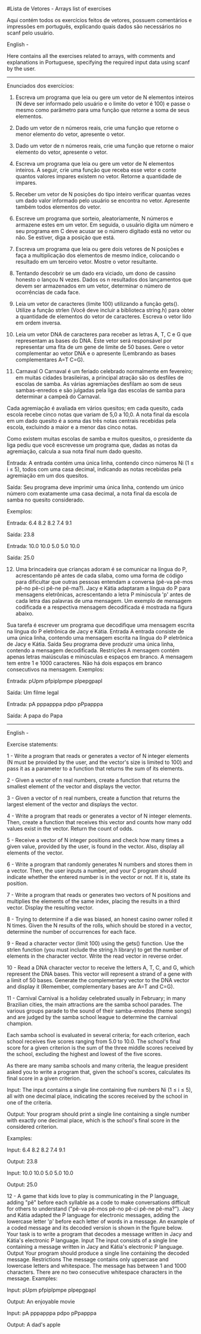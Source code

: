 #Lista de Vetores - Arrays list of exercises

Aqui contém todos os exercícios feitos de vetores, possuem comentários e impressões em português, explicando quais dados são necessários no scanf pelo usuário.

English - 

Here contains all the exercises related to arrays, with comments and explanations in Portuguese, specifying the required input data using scanf by the user.

-----------------------------------------------------------------------------------------------------------------------------------------------------------------------------------

Enunciados dos exercícios:

1. Escreva um programa que leia ou gere um vetor de N elementos inteiros (N deve ser informado pelo usuário
e o limite do vetor é 100) e passe o mesmo como parâmetro para uma função que retorne a soma de seus
elementos.

2. Dado um vetor de n números reais, crie uma função que retorne o menor elemento do vetor, apresente o
vetor.

3. Dado um vetor de n números reais, crie uma função que retorne o maior elemento do vetor, apresente o
vetor.

4. Escreva um programa que leia ou gere um vetor de N elementos inteiros. A seguir, crie uma função que receba
esse vetor e conte quantos valores impares existem no vetor. Retorne a quantidade de impares.

5. Receber um vetor de N posições do tipo inteiro verificar quantas vezes um dado valor informado pelo usuário
se encontra no vetor. Apresente também todos elementos do vetor.

6. Escreve um programa que sorteio, aleatoriamente, N números e armazene estes em um vetor. Em seguida, o
usuário digita um número e seu programa em C deve acusar se o número digitado está no vetor ou não. Se
estiver, diga a posição que está.

7. Escreva um programa que leia ou gere dois vetores de N posições e faça a multiplicação dos elementos de
mesmo índice, colocando o resultado em um terceiro vetor. Mostre o vetor resultante.

8. Tentando descobrir se um dado era viciado, um dono de cassino honesto o lançou N vezes. Dados os n
resultados dos lançamentos que devem ser armazenados em um vetor, determinar o número de ocorrências
de cada face.

9. Leia um vetor de caracteres (limite 100) utilizando a função gets(). Utilize a função strlen (Você deve incluir a
biblioteca string.h) para obter a quantidade de elementos do vetor de caracteres. Escreva o vetor lido em
ordem inversa.

10. Leia um vetor DNA de caracteres para receber as letras A, T, C e G que representam as bases do DNA. Este
vetor será responsável por representar uma fita de um gene de limite de 50 bases. Gere o vetor complementar
ao vetor DNA e o apresente (Lembrando as bases complementares A=T C=G).

11. Carnaval
O Carnaval é um feriado celebrado normalmente em fevereiro; em muitas cidades brasileiras, a principal atração são
os desfiles de escolas de samba. As várias agremiações desfilam ao som de seus sambas-enredos e são julgadas
pela liga das escolas de samba para determinar a campeã do Carnaval.

Cada agremiação é avaliada em vários quesitos; em cada quesito, cada escola recebe cinco notas que variam de 5,0
a 10,0. A nota final da escola em um dado quesito é a soma das três notas centrais recebidas pela escola, excluindo a
maior e a menor das cinco notas.

Como existem muitas escolas de samba e muitos quesitos, o presidente da liga pediu que você escrevesse um
programa que, dadas as notas da agremiação, calcula a sua nota final num dado quesito.

Entrada:
A entrada contém uma única linha, contendo cinco números Ni (1 ≤ i ≤ 5), todos com uma casa decimal, indicando as
notas recebidas pela agremiação em um dos quesitos.

Saída:
Seu programa deve imprimir uma única linha, contendo um único número com exatamente uma casa decimal, a nota
final da escola de samba no quesito considerado.

Exemplos:

Entrada:
6.4 8.2 8.2 7.4 9.1

Saída:
23.8

Entrada:
10.0 10.0 5.0 5.0 10.0

Saída:
25.0

12. Uma brincadeira que crianças adoram é se comunicar na língua do P, acrescentando pê antes de
cada sílaba, como uma forma de código para dificultar que outras pessoas entendam a conversa
(pê-va pê-mos pê-no pê-ci pê-ne pê-ma?). Jacy e Kátia adaptaram a língua do P para mensagens
eletrônicas, acrescentando a letra P minúscula 'p' antes de cada letra das palavras de uma
mensagem. Um exemplo de mensagem codificada e a respectiva mensagem decodificada é
mostrada na figura abaixo.

Sua tarefa é escrever um programa que decodifique uma mensagem escrita na língua do P eletrônica de
Jacy e Kátia.
Entrada A entrada consiste de uma única linha, contendo uma mensagem escrita na língua do P
eletrônica de Jacy e Kátia.
Saída Seu programa deve produzir uma única linha, contendo a mensagem decodificada.
Restrições A mensagem contém apenas letras maiúsculas e minúsculas e espaços em branco. A
mensagem tem entre 1 e 1000 caracteres. Não há dois espaços em branco consecutivos na mensagem.
Exemplos:

Entrada:
pUpm pfpiplpmpe plpepgpapl

Saída:
Um filme legal

Entrada:
pA pppapppa pdpo pPpapppa

Saída:
A papa do Papa

-----------------------------------------------------------------------------------------------------------------------------------------------------------------------------------

English -

Exercise statements:

1 - Write a program that reads or generates a vector of N integer elements 
(N must be provided by the user, and the vector's size is limited to 100) and pass it as a parameter to a function that returns the sum of its elements.

2 - Given a vector of n real numbers, create a function that returns the smallest element of the vector and displays the vector.

3 - Given a vector of n real numbers, create a function that returns the largest element of the vector and displays the vector.

4 - Write a program that reads or generates a vector of N integer elements. 
Then, create a function that receives this vector and counts how many odd values exist in the vector. Return the count of odds.

5 - Receive a vector of N integer positions and check how many times a given value, provided by the user, is found in the vector. 
Also, display all elements of the vector.

6 - Write a program that randomly generates N numbers and stores them in a vector. 
Then, the user inputs a number, and your C program should indicate whether the entered number is in the vector or not. If it is, state its position.

7 - Write a program that reads or generates two vectors of N positions and multiplies the elements of the same index, placing the results in a third vector. 
Display the resulting vector.

8 - Trying to determine if a die was biased, an honest casino owner rolled it N times. 
Given the N results of the rolls, which should be stored in a vector, determine the number of occurrences for each face.

9 - Read a character vector (limit 100) using the gets() function. 
Use the strlen function (you must include the string.h library) to get the number of elements in the character vector. Write the read vector in reverse order.

10 - Read a DNA character vector to receive the letters A, T, C, and G, which represent the DNA bases. 
This vector will represent a strand of a gene with a limit of 50 bases. Generate the complementary vector to the DNA vector and display it 
(Remember, complementary bases are A=T and C=G).

11 - Carnival
Carnival is a holiday celebrated usually in February; in many Brazilian cities, the main attractions are the samba school parades. 
The various groups parade to the sound of their samba-enredos (theme songs) and are judged by the samba school league to determine the carnival champion.

Each samba school is evaluated in several criteria; for each criterion, each school receives five scores ranging from 5.0 to 10.0. 
 The school's final score for a given criterion is the sum of the three middle scores received by the school, excluding the highest and lowest of the five scores.

As there are many samba schools and many criteria, the league president asked you to write a program that, given the school's scores, calculates its final score in a given 
criterion.

Input:
The input contains a single line containing five numbers Ni (1 ≤ i ≤ 5), all with one decimal place, indicating the scores received by the school in one of the criteria.

Output:
Your program should print a single line containing a single number with exactly one decimal place, which is the school's final score in the considered criterion.

Examples:

Input:
6.4 8.2 8.2 7.4 9.1

Output:
23.8

Input:
10.0 10.0 5.0 5.0 10.0

Output:
25.0

12 - A game that kids love to play is communicating in the P language, adding "pê" before each syllable as a code to make conversations difficult
 for others to understand ("pê-va pê-mos pê-no pê-ci pê-ne pê-ma?"). Jacy and Kátia adapted the P language for electronic messages, 
   adding the lowercase letter 'p' before each letter of words in a message. An example of a coded message and its decoded version is shown in the figure below.
Your task is to write a program that decodes a message written in Jacy and Kátia's electronic P language.
Input The input consists of a single line containing a message written in Jacy and Kátia's electronic P language.
Output Your program should produce a single line containing the decoded message.
Restrictions The message contains only uppercase and lowercase letters and whitespace. The message has between 1 and 1000 characters. 
 There are no two consecutive whitespace characters in the message.
Examples:

Input:
pUpm pfpiplpmpe plpepgpapl

Output:
An enjoyable movie

Input:
pA pppapppa pdpo pPpapppa

Output:
A dad's apple



